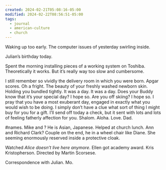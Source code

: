```yaml
---
created: 2024-02-21T05:08:16-05:00
modified: 2024-02-22T08:56:51-05:00
tags:
  - journal
  - american-culture
  - church
---
```


Waking up too early. The computer issues of yesterday swirling inside.

Julian’s  birthday today.

Spent the morning installing pieces of a working system on Toshiba. Theoretically it works. But it’s really way too slow and cumbersome.

I still remember so vividly the delivery room in which you were born. Apgar scores. Oh a fright.  The beauty of your freshly washed newborn skin.  Holding you bundled tightly. It was a day. It was a day. Does your Buddy know that it’s your special day? I hope so. Are you off skiing? I hope so. I pray that you have a most exuberant day, engaged in exactly what you would wish to be doing. I simply don’t have a clue what sort of thing I might buy for you for a gift. I’ll send off today a check, but it sent with lots and lots of feeling fatherly affection for you. Shalom. Aloha. Love. Dad.

#names. Mike and ? He is Asian, Japanese. Helped at church lunch. Ann and Richard Clark? Couple on the end, he in a wheel chair like Diane. She seeming enormously reserved inside a protective cloak.

Watched *Alice doesn’t live here anymore*. Ellen got academy award. Kris Kristopherson. Directed by Martin Scorsese.

Correspondence with Julian. Mo.
